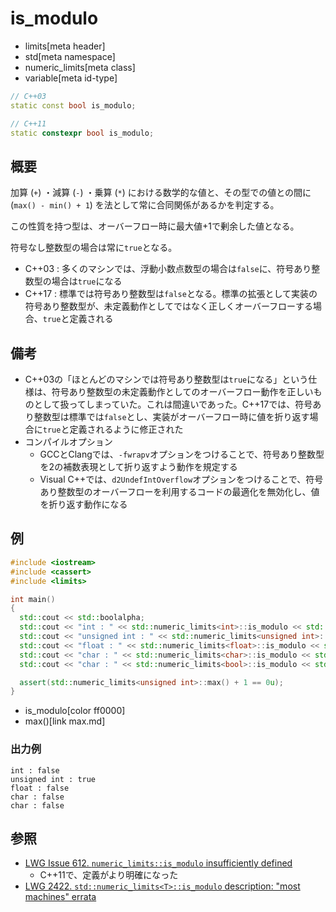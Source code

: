 # is_modulo
* limits[meta header]
* std[meta namespace]
* numeric_limits[meta class]
* variable[meta id-type]

```cpp
// C++03
static const bool is_modulo;

// C++11
static constexpr bool is_modulo;
```

## 概要
加算 (`+`) ・減算 (`-`) ・乗算 (`*`) における数学的な値と、その型での値との間に (`max() - min() + 1`) を法として常に合同関係があるかを判定する。

この性質を持つ型は、オーバーフロー時に最大値+1で剰余した値となる。

符号なし整数型の場合は常に`true`となる。

- C++03 : 多くのマシンでは、浮動小数点数型の場合は`false`に、符号あり整数型の場合は`true`になる
- C++17 : 標準では符号あり整数型は`false`となる。標準の拡張として実装の符号あり整数型が、未定義動作としてではなく正しくオーバーフローする場合、`true`と定義される


## 備考
- C++03の「ほとんどのマシンでは符号あり整数型は`true`になる」という仕様は、符号あり整数型の未定義動作としてのオーバーフロー動作を正しいものとして扱ってしまっていた。これは間違いであった。C++17では、符号あり整数型は標準では`false`とし、実装がオーバーフロー時に値を折り返す場合に`true`と定義されるように修正された
- コンパイルオプション
    - GCCとClangでは、`-fwrapv`オプションをつけることで、符号あり整数型を2の補数表現として折り返すよう動作を規定する
    - Visual C++では、`d2UndefIntOverflow`オプションをつけることで、符号あり整数型のオーバーフローを利用するコードの最適化を無効化し、値を折り返す動作になる


## 例
```cpp example
#include <iostream>
#include <cassert>
#include <limits>

int main()
{
  std::cout << std::boolalpha;
  std::cout << "int : " << std::numeric_limits<int>::is_modulo << std::endl;
  std::cout << "unsigned int : " << std::numeric_limits<unsigned int>::is_modulo << std::endl;
  std::cout << "float : " << std::numeric_limits<float>::is_modulo << std::endl;
  std::cout << "char : " << std::numeric_limits<char>::is_modulo << std::endl;
  std::cout << "char : " << std::numeric_limits<bool>::is_modulo << std::endl;

  assert(std::numeric_limits<unsigned int>::max() + 1 == 0u);
}
```
* is_modulo[color ff0000]
* max()[link max.md]

### 出力例
```
int : false
unsigned int : true
float : false
char : false
char : false
```


## 参照
- [LWG Issue 612. `numeric_limits::is_modulo` insufficiently defined](https://wg21.cmeerw.net/lwg/issue612)
    - C++11で、定義がより明確になった
- [LWG 2422. `std::numeric_limits<T>::is_modulo` description: "most machines" errata](https://wg21.cmeerw.net/lwg/issue2422)

